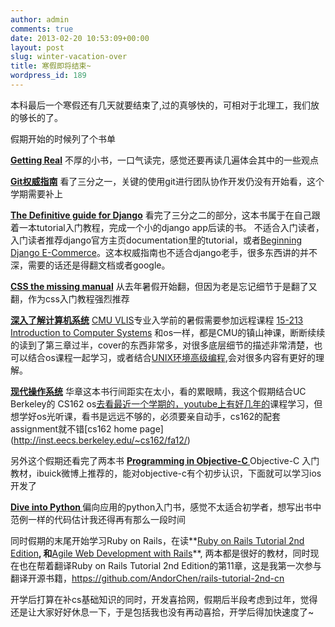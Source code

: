 ```yaml
---
author: admin
comments: true
date: 2013-02-20 10:53:09+00:00
layout: post
slug: winter-vacation-over
title: 寒假即将结束~
wordpress_id: 189
---
```


本科最后一个寒假还有几天就要结束了,过的真够快的，可相对于北理工，我们放的够长的了。

假期开始的时候列了个书单

**[Getting Real](http://book.douban.com/subject/3567853/)** 不厚的小书，一口气读完，感觉还要再读几遍体会其中的一些观点

**[Git权威指南](http://book.douban.com/subject/6526452/)**  看了三分之一，关键的使用git进行团队协作开发仍没有开始看，这个学期需要补上

**[The Definitive guide for Django](http://book.douban.com/subject/3617254/)** 看完了三分之二的部分，这本书属于在自己跟着一本tutorial入门教程，完成一个小的django app后读的书。 不适合入门读者，入门读者推荐django官方主页documentation里的tutorial，或者[Beginning Django E-Commerce](http://book.douban.com/subject/4000093/)。这本权威指南也不适合django老手，很多东西讲的并不深，需要的话还是得翻文档或者google。

**[CSS the missing manual](http://book.douban.com/subject/4861462/)** 从去年暑假开始翻，但因为老是忘记细节于是翻了又翻，作为css入门教程强烈推荐

**[深入了解计算机系统](http://book.douban.com/subject/5333562/)** [CMU VLIS](http://vlis.isri.cmu.edu/prospective/curriculum.html)专业入学前的暑假需要参加远程课程 [15-213 Introduction to Computer Systems](http://www.cs.cmu.edu/~213/) 和os一样，都是CMU的镇山神课，断断续续的读到了第三章过半，cover的东西非常多，对很多底层细节的描述非常清楚，也可以结合os课程一起学习，或者结合[UNIX环境高级编程](http://book.douban.com/subject/1788421/),会对很多内容有更好的理解。

**[现代操作系统](http://book.douban.com/subject/3852290/)** 华章这本书行间距实在太小，看的累眼睛，我这个假期结合UC Berkeley的 CS162 os[去看最近一个学期的，youtube上有好几年的](www.youtube.com/watch?feature=player_embedded&v=6ZDrb0KlYhI#!)课程学习，但想学好os光听课，看书是远远不够的，必须要亲自动手，cs162的配套assignment就不错[cs162 home page](http://inst.eecs.berkeley.edu/~cs162/fa12/)



另外这个假期还看完了两本书
**[Programming in Objective-C ](http://book.douban.com/subject/7070622/)** Objective-C 入门教材，ibuick微博上推荐的，能对objective-c有个初步认识，下面就可以学习ios开发了



**[Dive into Python ](http://book.douban.com/subject/1440658/)** 偏向应用的python入门书，感觉不太适合初学者，想写出书中范例一样的代码估计我还得再有那么一段时间

同时假期的末尾开始学习Ruby on Rails，在读**[Ruby on Rails Tutorial 2nd Edition](http://book.douban.com/subject/10813224/)**, 和**[Agile Web Development with Rails](http://book.douban.com/subject/4774858/)**, 两本都是很好的教材，同时现在也在帮着翻译Ruby on Rails Tutorial 2nd Edition的第11章，这是我第一次参与翻译开源书籍，https://github.com/AndorChen/rails-tutorial-2nd-cn

开学后打算在补cs基础知识的同时，开发喜拾网，假期后半段考虑到过年，觉得还是让大家好好休息一下，于是包括我也没有再动喜拾，开学后得加快速度了~

